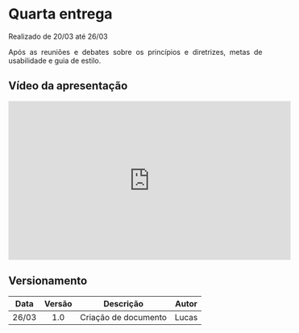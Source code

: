 # Quarta entrega

<p align="justify">Realizado de 20/03 até 26/03</p>
<p align="justify">Após as reuniões e debates sobre  os princípios e diretrizes, metas de usabilidade e guia de estilo.</p>


## Vídeo da apresentação

<iframe width="560" height="315" src="https://www.youtube.com/embed/FfQir_bMKV0" title="YouTube video player" frameborder="0" allow="accelerometer; autoplay; clipboard-write; encrypted-media; gyroscope; picture-in-picture" allowfullscreen></iframe>

<!-- ## Slides da apresentação

<object data="../../assets/apresentacao_1.pdf" type="application/pdf" width="700px" height="400px"> -->
<!-- <embed src="../../imagens/apresentacao_1.pdf">
        <p>This browser does not support PDFs. Please download the PDF to view it: <a href="../../assests/apresentacao_1.pdf">Download PDF</a>.</p>
    </embed> -->
</object>


## Versionamento

| Data |Versão| Descrição | Autor |
|:----:|:----:|:---------:|:-----:|
|26/03 | 1.0  | Criação de documento| Lucas|



